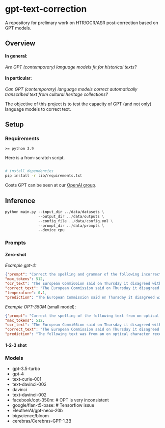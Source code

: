# gpt-text-correction
A repository for prelimary work on HTR/OCR/ASR post-correction based on GPT models.


## Overview
#### In general:
_Are GPT (contemporary) language models fit for historical texts?_

#### In particular:
_Can GPT (contemporary) language models correct automatically transcribed text from cultural heritage collections?_

The objective of this project is to test the capacity of GPT (and not only) language models to correct text.

## Setup

### Requirements
`>= python 3.9`

Here is a from-scratch script.
```bash

# install dependencies
pip install -r lib/requirements.txt
```
Costs GPT can be seen at our [OpenAI group](https://platform.openai.com/account/usage).

## Inference

```python
python main.py --input_dir ../data/datasets \
               --output_dir ../data/outputs \
               --config_file ../data/config.yml \
               --prompt_dir ../data/prompts \
               --device cpu
```

### Prompts
#### Zero-shot 

*Example gpt-4:*
```json
{"prompt": "Correct the spelling and grammar of the following incorrect text from on optical character recognition (OCR) applied to a historical document:\n\nIncorrect text: The European Commi66ion said on Thursday it disagreed with German advice to consumers to shun Brifish ss ..ff lamb until scientists determine whether mad cow disease can be transmitted to sheep.\nThe corrected text is:", 
"max_tokens": 512, 
"ocr_text": "The European Commi66ion said on Thursday it disagreed with German advice to consumers to shun Brifish ss ..ff lamb until scientists determine whether mad cow disease can be transmitted to sheep.",
"correct_text": "The European Commission said on Thursday it disagreed with German advice to consumers to shun British lamb until scientists determine whether mad cow disease can be transmitted to sheep.", 
"temperature": 0.1, 
"prediction": "The European Commission said on Thursday it disagreed with German advice to consumers to shun British lamb until scientists determine whether mad cow disease can be transmitted to sheep.", "num_generate": 0}
```
*Example OPT-350M* (small model):
```json
{"prompt": "Correct the spelling of the following text from on optical character recognition (OCR) applied to a historical document:\n\nText: The European Commi66ion said on Thursday it disagreed with German advice to consumers to shun Brifish ss ..ff lamb until scientists determine whether mad cow disease can be transmitted to sheep.\nCorrected text:", 
"max_tokens": 512, 
"ocr_text": "The European Commi66ion said on Thursday it disagreed with German advice to consumers to shun Brifish ss ..ff lamb until scientists determine whether mad cow disease can be transmitted to sheep.",
"correct_text": "The European Commission said on Thursday it disagreed with German advice to consumers to shun British lamb until scientists determine whether mad cow disease can be transmitted to sheep.", 
"prediction": "The following text was from an on optical character recognition (OCR) report applied to a historical document:\n\nText: The European Commi66ion said on Thursday it disagreed with German advice to consumers to shun Brifish ss..ff lamb until scientists determine whether mad cow disease can be transmitted to sheep.\n\nCorrected text: The following text was from an on optical character recognition (OCR) report applied to a historical document:\n\nText: The European Commi66ion said on Thursday it disagreed with German advice to consumers to shun Brifish ss..ff lamb until scientists determine whether mad cow disease can be transmitted to sheep.\n\nCorrected text: The following text was from an on optical character recognition (OCR) report applied to a historical document:\n\nText: The European Commi66ion said on Thursday it disagreed with German advice to consumers to shun Brifish ss..ff lamb until scientists determine whether mad cow disease can be transmitted to sheep.\n\nCorrected text: The following text was from an on optical character recognition (OCR) report applied to a historical document:\n\nText: The European Commi66ion said on Thursday it disagreed with German advice to consumers to shun Brifish ss..ff lamb until scientists determine whether mad cow disease can be transmitted to sheep.\n\nCorrected text: The following text was from an on optical character recognition (OCR) report applied to a historical document:\n\nText: The European Commi66ion said on Thursday it disagreed with German advice to consumers to shun Brifish ss..ff lamb until scientists determine whether mad cow disease can be transmitted to sheep.\n\nCorrected text: The following text was from an on optical character recognition (OCR) report applied to a historical document:\n\nText: The European Commi66ion said on Thursday it disagreed with German advice to consumers to shun Brifish ss..ff lamb until scientists determine whether mad cow disease can be transmitted to sheep.\n\nCorrected text: The following text was from an on optical character recognition (OCR) report applied to a historical document:\n\nText: The European Comm", "num_generate": 3}
```

#### 1-2-3 shot

### Models
- gpt-3.5-turbo
- gpt-4
- text-curie-001
- text-davinci-003
- davinci
- text-davinci-002
- facebook/opt-350m: # OPT is very inconsistent
- google/flan-t5-base: # Tensorflow issue
- EleutherAI/gpt-neox-20b
- bigscience/bloom
- cerebras/Cerebras-GPT-1.3B


